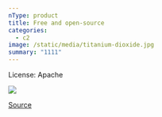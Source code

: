 ```yaml
---
nType: product
title: Free and open-source
categories:
  - c2
image: /static/media/titanium-dioxide.jpg
summary: "1111"
---
```


License: Apache

![](/media/license-apache.png)

[Source](https://github.com/OhBonsai/kimix/blob/main/LICENSE)